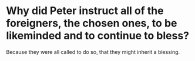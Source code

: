 # Why did Peter instruct all of the foreigners, the chosen ones, to be likeminded and to continue to bless?

Because they were all called to do so, that they might inherit a blessing.

